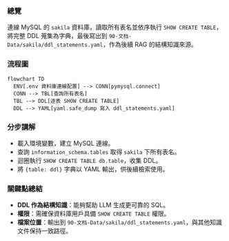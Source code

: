 ### 總覽
連線 MySQL 的 `sakila` 資料庫，讀取所有表名並依序執行 `SHOW CREATE TABLE`，將完整 DDL 蒐集為字典，最後寫出到 `90-文档-Data/sakila/ddl_statements.yaml`，作為後續 RAG 的結構知識來源。

### 流程圖
```mermaid
flowchart TD
  ENV[.env 資料庫連線配置] --> CONN[pymysql.connect]
  CONN --> TBL[查詢所有表名]
  TBL --> DDL[逐表 SHOW CREATE TABLE]
  DDL --> YAML[yaml.safe_dump 寫入 ddl_statements.yaml]
```

### 分步講解
- 載入環境變數，建立 MySQL 連線。
- 查詢 `information_schema.tables` 取得 `sakila` 下所有表名。
- 迴圈執行 `SHOW CREATE TABLE db.table`，收集 DDL。
- 將 `{table: ddl}` 字典以 YAML 輸出，供後續檢索使用。

### 關鍵點總結
- **DDL 作為結構知識**：能夠幫助 LLM 生成更可靠的 SQL。
- **權限**：需確保資料庫用戶具備 `SHOW CREATE TABLE` 權限。
- **檔案位置**：輸出到 `90-文档-Data/sakila/ddl_statements.yaml`，與其他知識文件保持一致路徑。


